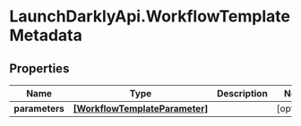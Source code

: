 # LaunchDarklyApi.WorkflowTemplateMetadata

## Properties

Name | Type | Description | Notes
------------ | ------------- | ------------- | -------------
**parameters** | [**[WorkflowTemplateParameter]**](WorkflowTemplateParameter.md) |  | [optional] 


